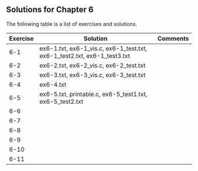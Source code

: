 ## Solutions for Chapter 6

The following table is a list of exercises and solutions.

|Exercise|Solution                           |Comments|
|--------|-----------------------------------|--------|
|6-1     |ex6-1.txt, ex6-1_vis.c, ex6-1_test.txt, ex6-1_test2.txt, ex6-1_test3.txt  |
|6-2     |ex6-2.txt, ex6-2_vis.c, ex6-2_test.txt            |        |
|6-3     |ex6-3.txt, ex6-3_vis.c, ex6-3_test.txt    |        |
|6-4     |ex6-4.txt                          |        |
|6-5     |ex6-5.txt, printable.c, ex6-5_test1.txt, ex6-5_test2.txt                          |        |
|6-6     |                 |        |
|6-7     |                                   |        |
|6-8     |                                   |        |
|6-9     |                                   |        |
|6-10    |                                   |        |
|6-11    |                                   |        |
